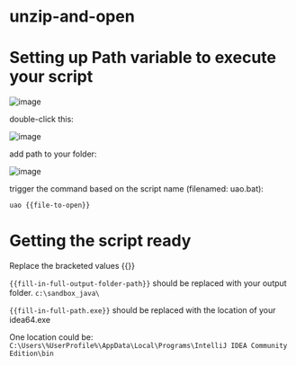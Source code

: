 # unzip-and-open

# Setting up Path variable to execute your script
![image](https://github.com/Gadekryds/unzip-and-open/assets/9715459/4b813d05-eef0-4cab-b5b4-b764695166b1)

double-click this:

![image](https://github.com/Gadekryds/unzip-and-open/assets/9715459/31924783-d4c9-4ef5-9b7b-8a3dd8b3d9d4)

add path to your folder:

![image](https://github.com/Gadekryds/unzip-and-open/assets/9715459/8704e5d6-bed7-4705-bf5a-9267118ed6ab)

trigger the command based on the script name (filenamed: uao.bat):

` uao {{file-to-open}} `


# Getting the script ready

Replace the bracketed values {{}}

` {{fill-in-full-output-folder-path}} ` should be replaced with your output folder.
` c:\sandbox_java\ `

` {{fill-in-full-path.exe}} ` should be replaced with the location of your idea64.exe 

One location could be: 
` C:\Users\%UserProfile%\AppData\Local\Programs\IntelliJ IDEA Community Edition\bin ` 
